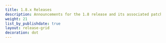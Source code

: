 ```yaml
---
title: 1.8.x Releases
description: Announcements for the 1.8 release and its associated patch releases.
weight: 21
list_by_publishdate: true
layout: release-grid
decoration: dot
---
```

